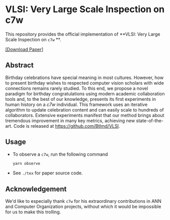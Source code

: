 # VLSI: Very Large Scale Inspection on c7w

This repository provides the official implementation of **VLSI: Very Large Scale Inspection on `c7w` **.

[[Download Paper]](http://c7wyyds.lmd.red/VLSI_Very_Large_Scale_Inspection_on_c7w.pdf)

## Abstract

Birthday celebrations have special meaning in most cultures. However, how to present birthday wishes to respected computer vision scholars with wide connections remains rarely studied. To this end, we propose a novel paradigm for birthday congratulations using modern academic collaboration tools and, to the best of our knowledge, presents its first experiments in human history on a *c7w* individual. This framework uses an iterative algorithm to update celebration content and can easily scale to hundreds of collaborators. Extensive experiments manifest that our method brings about tremendous improvement in many key metrics, achieving new state-of-the-art. Code is released at https://github.com/Btlmd/VLSI.

## Usage 

- To observe a `c7w`, run the following command

    ```bash
    yarn observe
    ```
    
- See `./tex` for paper source code.

## Acknowledgement

We'd like to especially thank `c7w` for his extraordinary contributions in ANN and Computer Organization projects, without which it would be impossible for us to make this trolling.

